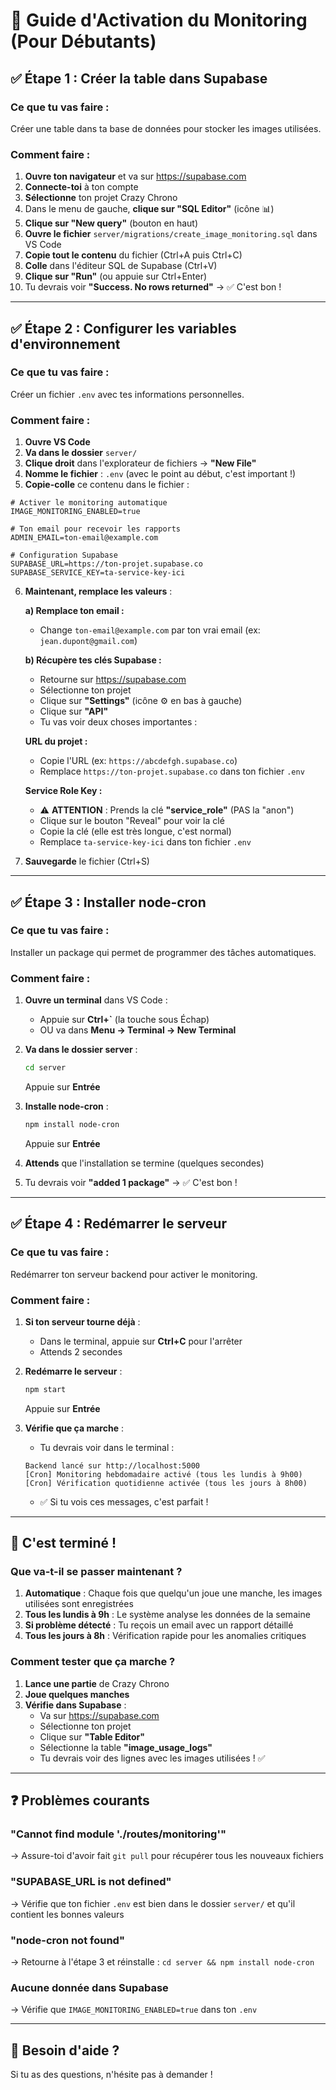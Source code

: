 # 🚀 Guide d'Activation du Monitoring (Pour Débutants)

## ✅ Étape 1 : Créer la table dans Supabase

### Ce que tu vas faire :
Créer une table dans ta base de données pour stocker les images utilisées.

### Comment faire :

1. **Ouvre ton navigateur** et va sur https://supabase.com
2. **Connecte-toi** à ton compte
3. **Sélectionne** ton projet Crazy Chrono
4. Dans le menu de gauche, **clique sur "SQL Editor"** (icône 📊)
5. **Clique sur "New query"** (bouton en haut)
6. **Ouvre le fichier** `server/migrations/create_image_monitoring.sql` dans VS Code
7. **Copie tout le contenu** du fichier (Ctrl+A puis Ctrl+C)
8. **Colle** dans l'éditeur SQL de Supabase (Ctrl+V)
9. **Clique sur "Run"** (ou appuie sur Ctrl+Enter)
10. Tu devrais voir **"Success. No rows returned"** → ✅ C'est bon !

---

## ✅ Étape 2 : Configurer les variables d'environnement

### Ce que tu vas faire :
Créer un fichier `.env` avec tes informations personnelles.

### Comment faire :

1. **Ouvre VS Code**
2. **Va dans le dossier** `server/`
3. **Clique droit** dans l'explorateur de fichiers → **"New File"**
4. **Nomme le fichier** : `.env` (avec le point au début, c'est important !)
5. **Copie-colle** ce contenu dans le fichier :

```env
# Activer le monitoring automatique
IMAGE_MONITORING_ENABLED=true

# Ton email pour recevoir les rapports
ADMIN_EMAIL=ton-email@example.com

# Configuration Supabase
SUPABASE_URL=https://ton-projet.supabase.co
SUPABASE_SERVICE_KEY=ta-service-key-ici
```

6. **Maintenant, remplace les valeurs** :

   **a) Remplace ton email :**
   - Change `ton-email@example.com` par ton vrai email (ex: `jean.dupont@gmail.com`)

   **b) Récupère tes clés Supabase :**
   - Retourne sur https://supabase.com
   - Sélectionne ton projet
   - Clique sur **"Settings"** (icône ⚙️ en bas à gauche)
   - Clique sur **"API"**
   - Tu vas voir deux choses importantes :

   **URL du projet :**
   - Copie l'URL (ex: `https://abcdefgh.supabase.co`)
   - Remplace `https://ton-projet.supabase.co` dans ton fichier `.env`

   **Service Role Key :**
   - ⚠️ **ATTENTION** : Prends la clé **"service_role"** (PAS la "anon")
   - Clique sur le bouton "Reveal" pour voir la clé
   - Copie la clé (elle est très longue, c'est normal)
   - Remplace `ta-service-key-ici` dans ton fichier `.env`

7. **Sauvegarde** le fichier (Ctrl+S)

---

## ✅ Étape 3 : Installer node-cron

### Ce que tu vas faire :
Installer un package qui permet de programmer des tâches automatiques.

### Comment faire :

1. **Ouvre un terminal** dans VS Code :
   - Appuie sur **Ctrl+`** (la touche sous Échap)
   - OU va dans **Menu → Terminal → New Terminal**

2. **Va dans le dossier server** :
   ```bash
   cd server
   ```
   Appuie sur **Entrée**

3. **Installe node-cron** :
   ```bash
   npm install node-cron
   ```
   Appuie sur **Entrée**

4. **Attends** que l'installation se termine (quelques secondes)
5. Tu devrais voir **"added 1 package"** → ✅ C'est bon !

---

## ✅ Étape 4 : Redémarrer le serveur

### Ce que tu vas faire :
Redémarrer ton serveur backend pour activer le monitoring.

### Comment faire :

1. **Si ton serveur tourne déjà** :
   - Dans le terminal, appuie sur **Ctrl+C** pour l'arrêter
   - Attends 2 secondes

2. **Redémarre le serveur** :
   ```bash
   npm start
   ```
   Appuie sur **Entrée**

3. **Vérifie que ça marche** :
   - Tu devrais voir dans le terminal :
   ```
   Backend lancé sur http://localhost:5000
   [Cron] Monitoring hebdomadaire activé (tous les lundis à 9h00)
   [Cron] Vérification quotidienne activée (tous les jours à 8h00)
   ```
   - ✅ Si tu vois ces messages, c'est parfait !

---

## 🎉 C'est terminé !

### Que va-t-il se passer maintenant ?

1. **Automatique** : Chaque fois que quelqu'un joue une manche, les images utilisées sont enregistrées
2. **Tous les lundis à 9h** : Le système analyse les données de la semaine
3. **Si problème détecté** : Tu reçois un email avec un rapport détaillé
4. **Tous les jours à 8h** : Vérification rapide pour les anomalies critiques

### Comment tester que ça marche ?

1. **Lance une partie** de Crazy Chrono
2. **Joue quelques manches**
3. **Vérifie dans Supabase** :
   - Va sur https://supabase.com
   - Sélectionne ton projet
   - Clique sur **"Table Editor"**
   - Sélectionne la table **"image_usage_logs"**
   - Tu devrais voir des lignes avec les images utilisées ! ✅

---

## ❓ Problèmes courants

### "Cannot find module './routes/monitoring'"
→ Assure-toi d'avoir fait `git pull` pour récupérer tous les nouveaux fichiers

### "SUPABASE_URL is not defined"
→ Vérifie que ton fichier `.env` est bien dans le dossier `server/` et qu'il contient les bonnes valeurs

### "node-cron not found"
→ Retourne à l'étape 3 et réinstalle : `cd server && npm install node-cron`

### Aucune donnée dans Supabase
→ Vérifie que `IMAGE_MONITORING_ENABLED=true` dans ton `.env`

---

## 📧 Besoin d'aide ?

Si tu as des questions, n'hésite pas à demander !
